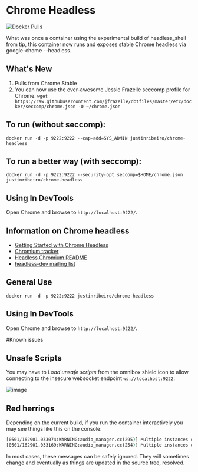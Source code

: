 # Chrome Headless

[![Docker Pulls](https://img.shields.io/docker/pulls/justinribeiro/chrome-headless.svg)](https://hub.docker.com/r/justinribeiro/chrome-headless/)

What was once a container using the experimental build of headless_shell from tip, this container now runs and exposes stable Chrome headless via google-chome --headless.

## What's New 
 
1. Pulls from Chrome Stable
2. You can now use the ever-awesome Jessie Frazelle seccomp profile for Chrome.
`wget https://raw.githubusercontent.com/jfrazelle/dotfiles/master/etc/docker/seccomp/chrome.json -O ~/chrome.json`

## To run (without seccomp):
`docker run -d -p 9222:9222 --cap-add=SYS_ADMIN justinribeiro/chrome-headless`
 
## To run a better way (with seccomp):
`docker run -d -p 9222:9222 --security-opt seccomp=$HOME/chrome.json justinribeiro/chrome-headless`

## Using In DevTools
Open Chrome and browse to `http://localhost:9222/`.

## Information on Chrome headless

* [Getting Started with Chrome Headless](https://developers.google.com/web/updates/2017/04/headless-chrome)
* [Chromium tracker](https://bugs.chromium.org/p/chromium/issues/list?q=label:Proj-Headless)
* [Headless Chromium README](https://chromium.googlesource.com/chromium/src/+/lkgr/headless/README.md)
* [headless-dev mailing list](https://groups.google.com/a/chromium.org/forum/#!forum/headless-dev)

## General Use
`docker run -d -p 9222:9222 justinribeiro/chrome-headless`

## Using In DevTools
Open Chrome and browse to `http://localhost:9222/`.

#Known issues

## Unsafe Scripts
You may have to _Load unsafe scripts_ from the omnibox shield icon to allow connecting to the insecure websocket endpoint `ws://localhost:9222`:

![image](https://cloud.githubusercontent.com/assets/39191/21593324/b3e92618-d0ca-11e6-9472-d07b9b9df2c9.png)

## Red herrings
Depending on the current build, if you run the container interactively you may see things like this on the console:
```sh
[0501/162901.033074:WARNING:audio_manager.cc(295)] Multiple instances of AudioManager detected
[0501/162901.033169:WARNING:audio_manager.cc(254)] Multiple instances of AudioManager detected
```
In most cases, these messages can be safely ignored. They will sometimes change and eventually as things are updated in the source tree, resolved.
